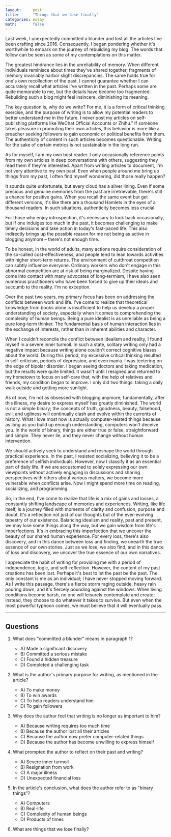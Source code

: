 ```yaml
---
layout:     post
title:      "Things that we lose finally"
categories: essay
math:       false
---
```


Last week, I unexpectedly committed a blunder and lost all the articles I've been crafting since 2016. 
Consequently, I began pondering whether it's worthwhile to embark on the journey of rebuilding my blog.
The words that follow can be seen as some of my contemplations on this matter.

<!--more-->

The greatest hindrance lies in the unreliability of memory.
When different individuals reminisce about times they've shared together, 
fragments of memory invariably harbor slight discrepancies.
The same holds true for one's own recollection of the past.
I cannot guarantee whether I can accurately recall what articles I've written in the past. 
Perhaps some are quite memorable to me, but the details have become too fragmented. 
Rebuilding such a blog might feel insincere, diminishing its meaning.

The key question is, why do we write? For me, it is a form of critical thinking exercise,
and the purpose of writing is to allow my potential readers to better understand me in the future.
I never post my articles on self-publishing platforms like WeChat Official Accounts or Zhihu."
If someone takes pleasure in promoting their own articles, 
this behavior is more like a preacher seeking followers to gain economic or political benefits from them. 
The authenticity of content in such articles becomes questionable. 
Writing for the sake of certain metrics is not sustainable in the long run.

As for myself, I am my own best reader. I only occasionally reference points from my own articles in deep conversations with others, 
suggesting they read them if they're interested. Apart from writing articles to document, I'm not very attentive to my own past.
Even when people around me bring up things from my past, I often find myself wondering, did those really happen?

It sounds quite unfortunate, but every cloud has a silver lining. 
Even if some precious and genuine memories from the past are irretrievable, there's still a chance for positive gains. 
When you recall the same event but get different versions, it's like there are a thousand Hamlets in the eyes of a thousand readers.
In such situations, authenticity becomes less crucial.

For those who enjoy introspection, it's necessary to look back occasionally, but if one indulges too much in the past, 
it becomes challenging to make timely decisions and take action in today's fast-paced life.
This also indirectly brings up the possible reason for me not being as active in blogging anymore – there's not enough time. 

To be honest, in the world of adults, many actions require consideration of the so-called cost-effectiveness, 
and people tend to lean towards activities with higher short-term returns.
The environment of cutthroat competition can subtly influence everyone. 
Ordinary workers who don't engage in this abnormal competition are at risk of being marginalized. 
Despite having come into contact with many advocates of long-termism, 
I have also seen numerous practitioners who have been forced to give up their ideals and succumb to the reality. 
I'm no exception.

Over the past two years, my primary focus has been on addressing the conflicts between work and life. 
I've come to realize that theoretical knowledge from books alone is insufficient to help us develop a proper understanding of society, 
especially when it comes to comprehending the complexity of human beings.
Being a pure idealist is as unreliable as being a pure long-term thinker.
The fundamental basis of human interaction lies in the exchange of interests, rather than in inherent abilities and character.

When I couldn't reconcile the conflict between idealism and reality, I found myself in a severe inner turmoil.
In such a state, solitary writing only had a negative impact because writing alone couldn't correct cognitive biases about the world. 
During this period, my excessive critical thinking resulted in self-criticism, periods of depression, and even mania. 
I was teetering on the edge of bipolar disorder. I began seeing doctors and taking medication, but the results were quite limited.
It wasn't until I resigned and returned to my hometown to focus on self-care that, 
with the help of relatives and friends, my condition began to improve.
I only did two things: taking a daily walk outside and getting more sunlight.

As of now, I'm not as obsessed with blogging anymore; fundamentally, after this illness, my desire to express myself has greatly diminished. 
The world is not a simple binary; the concepts of truth, goodness, beauty, falsehood, evil, 
and ugliness will continually clash and evolve within the currents of history.
What I love most now is actually computer-related things because as long as you build up enough understanding, computers won't deceive you. 
In the world of binary, things are either true or false, straightforward and simple.
They never lie, and they never change without human intervention.

We should actively seek to understand and reshape the world through practical experience.
In the past, I resisted socializing, believing it to be a preference of selfish individuals. 
However, now I classify it as an essential part of daily life. 
If we are accustomed to solely expressing our own viewpoints without actively engaging in discussions 
and sharing perspectives with others about various matters, we become more vulnerable when conflicts arise. 
Now I might spend more time on reading, socializing, and programming.

So, in the end, I've come to realize that life is a mix of gains and losses, a constantly shifting landscape of memories and experiences. 
Writing, like life itself, is a journey filled with moments of clarity and confusion, purpose and doubt. 
It's a reflection not just of our thoughts but of the ever-evolving tapestry of our existence. 
Balancing idealism and reality, past and present, we may lose some things along the way, but we gain wisdom from life's imperfections. 
It's in embracing this imperfection that we uncover the beauty of our shared human experience. For every loss, there's also discovery, 
and in this dance between loss and finding, we unearth the true essence of our own stories.
Just as we lose, we also find, and in this dance of loss and discovery, we uncover the true essence of our own narratives.

I appreciate the habit of writing for providing me with a period of independence, logic, and self-reflection. 
However, the content of my past creations has been lost. Perhaps it's best to let the past be the past. 
The only constant is me as an individual; I have never stopped moving forward. 
As I write this passage, there's a fierce storm raging outside, heavy rain pouring down, 
and it's fiercely pounding against the windows. 
When living conditions become harsh, no one will leisurely contemplate and create; instead, they choose to do whatever it takes to survive.
But even when the most powerful typhoon comes, we must believe that it will eventually pass.

---

## Questions

1. What does "committed a blunder" means in paragraph 1?
   - A) Made a significant discovery
   - B) Committed a serious mistake
   - C) Found a hidden treasure
   - D) Completed a challenging task

2. What is the author's primary purpose for writing, as mentioned in the article?
   - A) To make money
   - B) To win awards
   - C) To help readers understand him
   - D) To gain followers

3. Why does the author feel that writing is no longer as important to him?
   - A) Because writing requires too much time
   - B) Because the author lost all their articles
   - C) Because the author now prefer computer-related things
   - D) Because the author has become unwilling to express himself

4. What prompted the author to reflect on their past and writing?
   - A) Severe inner turmoil
   - B) Resignation from work
   - C) A major illness
   - D) Unexpected financial loss

5. In the article's conclusion, what does the author refer to as "binary things"?
   - A) Computers
   - B) Real-life
   - C) Complexity of human beings
   - D) Products of times

6. What are things that we lose finally?